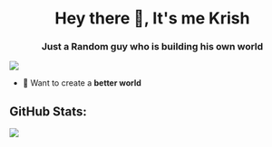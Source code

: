 <h1 align="center">Hey there 👋, It's me Krish</h1>
<h3 align="center">Just a Random guy who is building his own world</h3>

[![](https://visitcount.itsvg.in/api?id=MoonWalker440&label=Profile%20Views&icon=0&pretty=false)](https://visitcount.itsvg.in)

- 🔭 Want to create a **better world**

## GitHub Stats:
![](https://github-readme-streak-stats.herokuapp.com/?user=MoonWalker440&theme=chartreuse-dark&hide_border=true)<br/>
